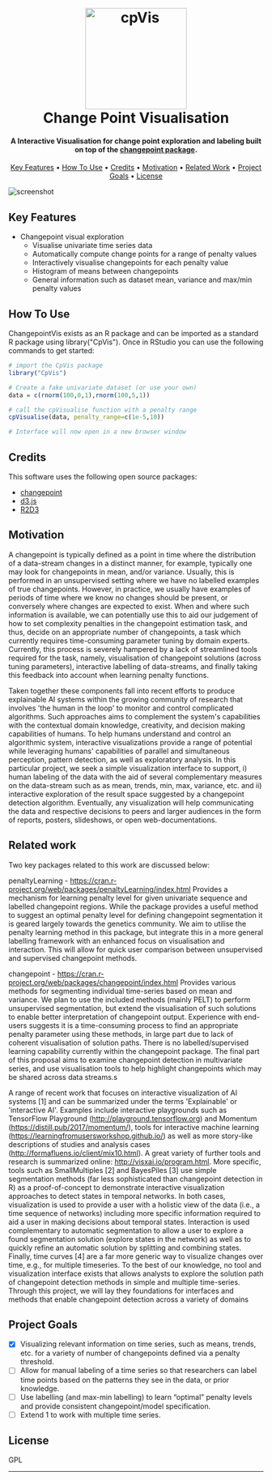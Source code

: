 <h1 align="center">
  <br>
  <img src="https://raw.githubusercontent.com/OllieFord/ChangepointVis/master/images/cpvisLogo.png" alt="cpVis" width="200">
  <br>
  Change Point Visualisation
  <br>
</h1>

<h4 align="center">A Interactive Visualisation for change point exploration and labeling built on top of the <a href="https://github.com/rkillick/changepoint" target="_blank">changepoint package</a>.</h4>

<p align="center">
  <a href="#key-features">Key Features</a> •
  <a href="#how-to-use">How To Use</a> •
  <a href="#credits">Credits</a> •
  <a href="#motivation">Motivation</a> •
  <a href="#related-work">Related Work</a> •
  <a href="#project-goals">Project Goals</a> •
  <a href="#license">License</a>
</p>

![screenshot](https://raw.githubusercontent.com/OllieFord/ChangepointVis/master/images/demo.gif)

## Key Features

* Changepoint visual exploration
  - Visualise univariate time series data 
  - Automatically compute change points for a range of penalty values 
  - Interactively visualise changepoints for each penalty value 
  - Histogram of means between changepoints
  - General information such as dataset mean, variance and max/min penalty values


## How To Use
ChangepointVis exists as an R package and can be imported as a standard R package using library("CpVis"). Once in RStudio you can use the following commands to get started:

```R
# import the CpVis package
library("CpVis")

# Create a fake univariate dataset (or use your own)
data = c(rnorm(100,0,1),rnorm(100,5,1))

# call the cpVisualise function with a penalty range
cpVisualise(data, penalty_range=c(1e-5,10))

# Interface will now open in a new browser window

```

## Credits

This software uses the following open source packages:

- [changepoint](https://github.com/rkillick/changepoint)
- [d3.js](https://d3js.org/)
- [R2D3](https://github.com/rstudio/r2d3)


## Motivation

A changepoint is typically defined as a point in time where the distribution of a data-stream changes in a distinct manner, for example, typically one may look for changepoints in mean, and/or variance. Usually, this is performed in an unsupervised setting where we have no labelled examples of true changepoints. However, in practice, we usually have examples of periods of time where we know no changes should be present, or conversely where changes are expected to exist. When and where such information is available, we can potentially use this to aid our judgement of how to set complexity penalties in the changepoint estimation task, and thus, decide on an appropriate number of changepoints, a task which currently requires time-consuming parameter tuning by domain experts. Currently, this process is severely hampered by a lack of streamlined tools required for the task, namely, visualisation of changepoint solutions (across tuning parameters), interactive labelling of data-streams, and finally taking this feedback into account when learning penalty functions. 

Taken together these components fall into recent efforts to produce explainable AI systems within the growing community of research that involves 'the human in the loop' to monitor and control complicated algorithms. Such approaches aims to complement the system's capabilities with the contextual domain knowledge, creativity, and decision making capabilities of humans. To help humans understand and control an algorithmic system, interactive visualizations provide a range of potential while leveraging humans' capabilities of parallel and simultaneous perception, pattern detection, as well as exploratory analysis. In this particular project, we seek a simple visualization interface to support, i) human labeling of the data with the aid of several complementary measures on the data-stream such as as mean, trends, min, max, variance, etc. and ii) interactive exploration of the result space suggested by a changepoint detection algorithm. Eventually, any visualization will help communicating the data and respective decisions to peers and larger audiences in the form of reports, posters, slideshows, or open web-documentations.


## Related work

Two key packages related to this work are discussed below:

penaltyLearning - https://cran.r-project.org/web/packages/penaltyLearning/index.html
	Provides a mechanism for learning penalty level for given univariate sequence and labelled changepoint regions. While the package provides a useful method to suggest an optimal penalty level for defining changepoint segmentation it is geared largely towards the genetics community. We aim to utilise the penalty learning method in this package, but integrate this in a more general labelling framework with an enhanced focus on visualisation and interaction. This will allow for quick user comparison between unsupervised and supervised changepoint methods.

changepoint - https://cran.r-project.org/web/packages/changepoint/index.html
	Provides various methods for segmenting individual time-series based on mean and variance. We plan to use the included methods (mainly PELT) to perform unsupervised segmentation, but extend the visualisation of such solutions to enable better interpretation of changepoint output. Experience with end-users suggests it is a time-consuming process to find an appropriate penalty parameter using these methods, in large part due to lack of coherent visualisation of solution paths. There is no labelled/supervised learning capability currently within the changepoint package. The final part of this proposal aims to examine changepoint detection in multivariate series, and use visualisation tools to help highlight changepoints which may be shared across data streams.s

A range of recent work that focuses on interactive visualization of AI systems [1] and can be summarized under the terms 'Explainable' or 'interactive AI'. Examples include interactive playgrounds such as TensorFlow Playground (http://playground.tensorflow.org) and Momentum (https://distill.pub/2017/momentum/), tools for interactive machine learning (https://learningfromusersworkshop.github.io/) as well as more story-like descriptions of studies and analysis cases (http://formafluens.io/client/mix10.html). A great variety of further tools and research is summarized online: http://visxai.io/program.html. More specific, tools such as SmallMultiples [2] and BayesPiles [3] use simple segmentation methods (far less sophisticated than changepoint detection in R) as a proof-of-concept to demonstrate interactive visualization approaches to detect states in temporal networks. In both cases, visualization is used to provide a user with a holistic view of the data (i.e., a time sequence of networks) including more specific information required to aid a user in making decisions about temporal states. Interaction is used complementary to automatic segmentation to allow a user to explore a found segmentation solution (explore states in the network) as well as to quickly refine an automatic solution by splitting and combining states. Finally, time curves [4] are a far more generic way to visualize changes over time, e.g., for multiple timeseries. To the best of our knowledge, no tool and visualization interface exists that allows analysts to explore the solution path of changepoint detection methods in simple and multiple time-series. Through this project, we will lay they foundations for interfaces and methods that enable changepoint detection across a variety of domains 

## Project Goals

- [x] Visualizing relevant information on time series, such as means, trends, etc. for a variety of number of changepoints defined via a penalty threshold.
- [ ] Allow for manual labeling of a time series so that researchers can label time points based on the patterns they see in the data, or prior knowledge. 
- [ ] Use labelling (and max-min labelling) to learn “optimal” penalty levels and provide consistent changepoint/model specification.
- [ ] Extend 1 to work with multiple time series.

## License

GPL

---

